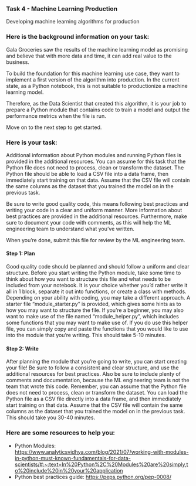 ### Task 4 - Machine Learning Production
Developing machine learning algorithms for production

### Here is the background information on your task:
Gala Groceries saw the results of the machine learning model as promising and believe that with more data and time, it can add real value to the business.

To build the foundation for this machine learning use case, they want to implement a first version of the algorithm into production. In the current state, as a 
Python notebook, this is not suitable to productionize a machine learning model. 

Therefore, as the Data Scientist that created this algorithm, it is your job to prepare a Python module that contains code to train a model and output the 
performance metrics when the file is run. 

Move on to the next step to get started.

### Here is your task:
Additional information about Python modules and running Python files is provided in the additional resources. You can assume for this task that the Python file does 
not need to process, clean or transform the dataset. The Python file should be able to load a CSV file into a data frame, then immediately start training on that 
data. Assume that the CSV file will contain the same columns as the dataset that you trained the model on in the previous task.

Be sure to write good quality code, this means following best practices and writing your code in a clear and uniform manner. More information about best practices 
are provided in the additional resources. Furthermore, make sure to document your code with comments, as this will help the ML engineering team to understand what 
you’ve written.

When you’re done, submit this file for review by the ML engineering team.

#### Step 1: Plan
Good quality code should be planned and should follow a uniform and clear structure. Before you start writing the Python module, take some time to think about 
how you want to structure this file and what needs to be included from your notebook. It is your choice whether you’d rather write it all in 1 block, separate it 
out into functions, or create a class with methods. Depending on your ability with coding, you may take a different approach. A starter file “module_starter.py” 
is provided, which gives some hints as to how you may want to structure the file. If you’re a beginner, you may also want to make use of the file named 
“module_helper.py”, which includes some functions that you may want to make use of. If you do use this helper file, you can simply copy and paste the functions 
that you would like to use into the module that you’re writing. This should take 5-10 minutes. 

#### Step 2: Write
After planning the module that you’re going to write, you can start creating your file! Be sure to follow a consistent and clear structure, and use the additional 
resources for best practices. Also be sure to include plenty of comments and documentation, because the ML engineering team is not the team that wrote this code. 
Remember, you can assume that the Python file does not need to process, clean or transform the dataset. You can load the Python file as a CSV file directly into 
a data frame, and then immediately start training on that data. Assume that the CSV file will contain the same columns as the dataset that you trained the model 
on in the previous task. This should take you 30-40 minutes.

### Here are some resources to help you:
 - Python Modules: https://www.analyticsvidhya.com/blog/2021/07/working-with-modules-in-python-must-known-fundamentals-for-data-scientists/#:~:text=In%20Python%2C%20Modules%20are%20simply,to%20include%20in%20your%20application
 - Python best practices guide: https://peps.python.org/pep-0008/
